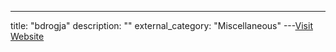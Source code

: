 ---
title: "bdrogja"
description: ""
external_category: "Miscellaneous"
---[Visit Website](https://github.com/bdrogja)

